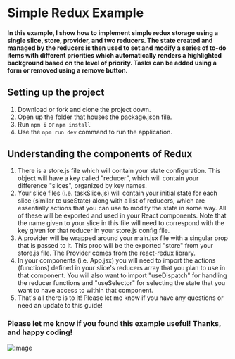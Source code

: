 # Simple Redux Example

#### In this example, I show how to implement simple redux storage using a single slice, store, provider, and two reducers. The state created and managed by the reducers is then used to set and modify a series of to-do items with different priorities which automatically renders a highlighted background based on the level of priority. Tasks can be added using a form or removed using a remove button.

## Setting up the project
1. Download or fork and clone the project down. 
2. Open up the folder that houses the package.json file.
3. Run <code>npm i</code> or <code>npm install</code>
4. Use the <code>npm run dev</code> command to run the application.

## Understanding the components of Redux
1. There is a store.js file which will contain your state configuration. This object will have a key called "reducer", which will contain your difference "slices", organized by key names.
2. Your slice files (i.e. taskSlice.js) will contain your initial state for each slice (similar to useState) along with a list of reducers, which are essentially actions that you can use to modify the state in some way. All of these will be exported and used in your React components. Note that the name given to your slice in this file will need to correspond with the key given for that reducer in your store.js config file.
3. A provider will be wrapped around your main.jsx file with a singular prop that is passed to it. This prop will be the exported "store" from your store.js file. The Provider comes from the react-redux library.
4. In your components (i.e. App.jsx) you will need to import the actions (functions) defined in your slice's reducers array that you plan to use in that component. You will also want to import "useDispatch" for handling the reducer functions and "useSelector" for selecting the state that you want to have access to within that component.
5. That's all there is to it! Please let me know if you have any questions or need an update to this guide!

### Please let me know if you found this example useful! Thanks, and happy coding!

![image](https://github.com/user-attachments/assets/de134b52-24ec-4599-b60d-2e868ced1f51)
